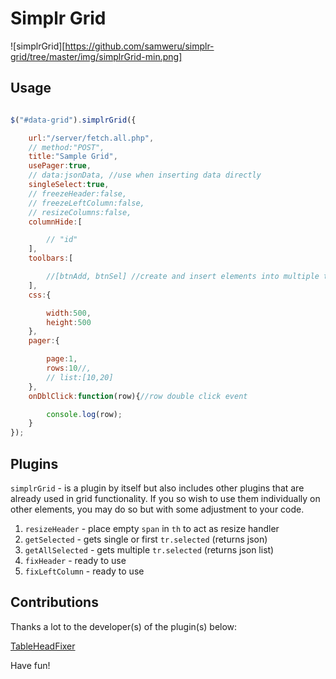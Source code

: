Simplr Grid
===========
![simplrGrid][https://github.com/samweru/simplr-grid/tree/master/img/simplrGrid-min.png]

## Usage

```js

$("#data-grid").simplrGrid({

    url:"/server/fetch.all.php",
    // method:"POST",
    title:"Sample Grid",
    usePager:true,
    // data:jsonData, //use when inserting data directly
    singleSelect:true,
    // freezeHeader:false,
    // freezeLeftColumn:false,
    // resizeColumns:false,
    columnHide:[

        // "id"
    ],
    toolbars:[

        //[btnAdd, btnSel] //create and insert elements into multiple toolbars directly
    ],
    css:{

        width:500,
        height:500
    },
    pager:{

        page:1,
        rows:10//,
        // list:[10,20]
    },
    onDblClick:function(row){//row double click event

        console.log(row);
    }
});
```

## Plugins

`simplrGrid` - is a plugin by itself but also includes other plugins that are already used in grid functionality. If you so wish to use them individually on other elements, you may do so but with some adjustment to your code.

1. `resizeHeader` - place empty `span` in `th`  to act as resize handler
2. `getSelected` - gets single or first `tr.selected` (returns json)
3. `getAllSelected` - gets multiple `tr.selected` (returns json list)
4. `fixHeader` - ready to use
5. `fixLeftColumn` - ready to use

## Contributions

Thanks a lot to the developer(s) of the plugin(s) below: 

[TableHeadFixer](https://github.com/lai32290/TableHeadFixer)

Have fun!
